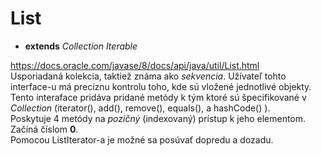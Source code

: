 # List
- **extends** *Collection<E>* *Iterable<E>*

https://docs.oracle.com/javase/8/docs/api/java/util/List.html <br>
Usporiadaná kolekcia, taktiež známa ako *sekvencia*. Užívateľ tohto interface-u má precíznu kontrolu toho, 
kde sú vložené jednotlivé objekty. Tento interaface pridáva pridané metódy k tým ktoré sú špecifikované 
v *Collection* (iterator(), add(), remove(), equals(), a hashCode() ). <br>
Poskytuje 4 metódy na *pozičný* (indexovaný) prístup k jeho elementom. Začíná číslom **0**. <br>
Pomocou ListIterator-a je možné sa posúvať dopredu a dozadu. <br>
